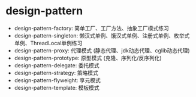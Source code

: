 # design-pattern

* design-pattern-factory: 简单工厂、工厂方法、抽象工厂模式练习
* design-pattern-singleton: 懒汉式单例、饿汉式单例、注册式单例、枚举式单例、ThreadLocal单例练习
* design-pattern-proxy: 代理模式 (静态代理、jdk动态代理、cglib动态代理)
* design-pattern-prototype: 原型模式 (克隆、序列化/反序列化)
* design-pattern-delegate: 委托模式
* design-pattern-strategy: 策略模式
* design-pattern-flyweight: 享元模式
* design-pattern-template: 模板模式